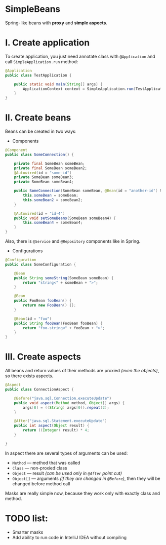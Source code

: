 # SimpleBeans
Spring-like beans with **proxy** and **simple aspects**.

# I. Create application
To create application, you just need annotate class with `@Application` and call `SimpleApplication.run` method:

```java
@Application
public class TestApplication {

    public static void main(String[] args) {
        ApplicationContext context = SimpleApplication.run(TestApplication.class);
    }
}
```

# II. Create beans

Beans can be created in two ways:
* Components

```java
@Component
public class SomeConnection() {

    private final SomeBean someBean;
    private final SomeBean someBean2;
    @Autowired(id = "some-id")
    private SomeBean someBean3;
    private SomeBean someBean4;

    public SomeConnection(SomeBean someBean, @Bean(id = "another-id") SomeBean someBean2) {
        this.someBean = someBean;
        this.someBean2 = someBean2;
    }

    @Autowired(id = "id-4")
    public void setSomeBeans(SomeBean someBean4) {
        this.someBean4 = someBean4;
    }
}
```
Also, there is `@Service` and `@Repository` components like in Spring.

* Configurations

```java
@Configuration
public class SomeConfiguration {

    @Bean
    public String someString(SomeBean someBean) {
        return "string<" + someBean + ">";
    }

    @Bean
    public FooBean fooBean() {
        return new FooBean() {};
    }

    @Bean(id = "foo")
    public String fooBean(FooBean fooBean) {
        return "foo-string<" + fooBean + ">";
    }
}
```

# III. Create aspects
All beans and return values of their methods are proxied *(even the objects)*, so there exists aspects.
```java
@Aspect
public class ConnectionAspect {

    @Before("java.sql.Connection.executeUpdate")
    public void aspect(Method method, Object[] args) {
        args[0] = ((String) args[0]).repeat(2);
    }

    @After("java.sql.Statement.executeUpdate")
    public int aspect(Object result) {
        return ((Integer) result) * 4;
    }

}
```

In aspect there are several types of arguments can be used:
* `Method` — method that was called
* `Class` — non-proxied class
* `Object` — result *(can be used only in `@After` point cut)*
* `Object[]` — arguments *(if they are changed in `@Before`)*, then they will be changed before method call

Masks are really simple now, because they work only with exactly class and method.

# TODO list:
* Smarter masks
* Add ability to run code in IntelliJ IDEA without compiling
